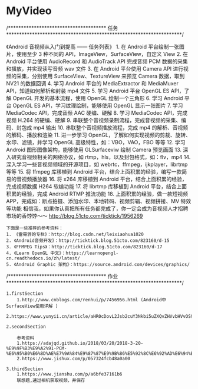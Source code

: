 # MyVideo

/**************************************    任务   ********************************************************************/

   《Android 音视频从入门到提高 —— 任务列表》
    1. 在 Android 平台绘制一张图片，使用至少 3 种不同的 API，ImageView，SurfaceView，自定义 View
    2. 在 Android 平台使用 AudioRecord 和 AudioTrack API 完成音频 PCM 数据的采集和播放，并实现读写音频 wav 文件
    3. 在 Android 平台使用 Camera API 进行视频的采集，分别使用 SurfaceView、TextureView 来预览 Camera 数据，取到 NV21 的数据回调
    4. 学习 Android 平台的 MediaExtractor 和 MediaMuxer API，知道如何解析和封装 mp4 文件
    5. 学习 Android 平台 OpenGL ES API，了解 OpenGL 开发的基本流程，使用 OpenGL 绘制一个三角形
    6. 学习 Android 平台 OpenGL ES API，学习纹理绘制，能够使用 OpenGL 显示一张图片
    7. 学习 MediaCodec API，完成音频 AAC 硬编、硬解
    8. 学习 MediaCodec API，完成视频 H.264 的硬编、硬解
    9. 串联整个音视频录制流程，完成音视频的采集、编码、封包成 mp4 输出
    10. 串联整个音视频播放流程，完成 mp4 的解析、音视频的解码、播放和渲染
    11. 进一步学习 OpenGL，了解如何实现视频的剪裁、旋转、水印、滤镜，并学习 OpenGL 高级特性，如：VBO，VAO，FBO 等等
    12. 学习 Android 图形图像架构，能够使用 GLSurfaceviw 绘制 Camera 预览画面
    13. 深入研究音视频相关的网络协议，如 rtmp，hls，以及封包格式，如：flv，mp4
    14. 深入学习一些音视频领域的开源项目，如 webrtc，ffmpeg，ijkplayer，librtmp 等等
    15. 将 ffmpeg 库移植到 Android 平台，结合上面积累的经验，编写一款简易的音视频播放器
    16. 将 x264 库移植到 Android 平台，结合上面积累的经验，完成视频数据 H264 软编功能
    17. 将 librtmp 库移植到 Android 平台，结合上面积累的经验，完成 Android RTMP 推流功能
    18. 上面积累的经验，做一款短视频 APP，完成如：断点拍摄、添加水印、本地转码、视频剪辑、视频拼接、MV 特效等功能
    相信我，如果你认真把所有任务都完成了，你一定会成为音视频人才招聘市场的香饽饽～～
    http://blog.51cto.com/ticktick/1956269

    下面是一些推荐的参考资料：
    1. 《雷霄骅的专栏》：http://blog.csdn.net/leixiaohua1020
    2. 《Android音频开发》：http://ticktick.blog.51cto.com/823160/d-15
    3. 《FFMPEG Tips》：http://ticktick.blog.51cto.com/823160/d-17
    4. 《Learn OpenGL 中文》：https://learnopengl-cn.readthedocs.io/zh/latest/
    5. 《Android Graphic 架构》：https://source.android.com/devices/graphics/


/**************************************    作业   ********************************************************************/

    1.firstSection
        1.http://www.cnblogs.com/renhui/p/7456956.html (Android中SurfaceView使用详解 )
        2.https://www.yunyii.cn/article/aHR0cDovL2Jsb2cuY3Nkbi5uZXQvZHVvbHVvOS9hcnRpY2xlL2RldGFpbHMvODE2MzA1NjE=

    2.secondSection

        参考资料
        1.https://adajqd.github.io/2018/03/20/2018-3-20-%E9%9F%B3%E9%A2%91-PCM-%E6%95%B0%E6%8D%AE%E7%9A%84%E9%87%87%E9%9B%86%E5%92%8C%E6%92%AD%E6%94%BE/
        2.https://www.jishux.com/p/057324fcb48a0a00

    3.thirdSection
        1.https://www.jianshu.com/p/a6bfe37161b6
        联想题,通过相机获取视频，并保存